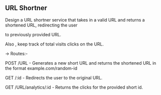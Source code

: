 ## URL Shortner

Design a URL shortner service that takes in a valid URL and returns a shortened URL, redirecting the user

to previously provided URL.

Also , keep track of total visits clicks on the URL.

-> Routes:- 

POST /URL - Generates a new short URL and returns the shortened URL in the format example.com/random-id

GET /:id - Redirects the user to the original URL.

GET /URL/analytics/:id - Returns the clicks for the provided short id.